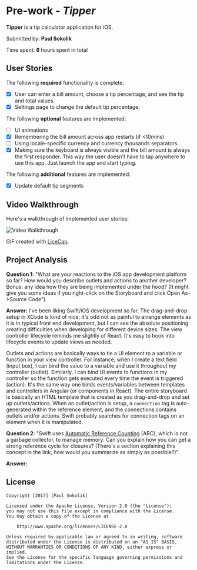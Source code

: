 # Pre-work - *Tipper*

**Tipper** is a tip calculator application for iOS.

Submitted by: **Paul Sokolik**

Time spent: **6** hours spent in total

## User Stories

The following **required** functionality is complete:

* [X] User can enter a bill amount, choose a tip percentage, and see the tip and total values.
* [X] Settings page to change the default tip percentage.

The following **optional** features are implemented:
* [ ] UI animations
* [X] Remembering the bill amount across app restarts (if <10mins)
* [ ] Using locale-specific currency and currency thousands separators.
* [X] Making sure the keyboard is always visible and the bill amount is always the first responder. This way the user doesn't have to tap anywhere to use this app. Just launch the app and start typing.

The following **additional** features are implemented:

- [X] Update default tip segments

## Video Walkthrough 

Here's a walkthrough of implemented user stories:

<img src='http://i.imgur.com/WsTMCB8.gif' title='Video Walkthrough' width='' alt='Video Walkthrough' />


GIF created with [LiceCap](http://www.cockos.com/licecap/).

## Project Analysis

**Question 1**: "What are your reactions to the iOS app development platform so far? How would you describe outlets and actions to another developer? Bonus: any idea how they are being implemented under the hood? (It might give you some ideas if you right-click on the Storyboard and click Open As->Source Code")

**Answer:** I've been liking Swift/iOS development so far. The drag-and-drop setup in XCode is kind of nice; it's odd not as painful to arrange elements as it is in typical front end development, but I can see the absolute positioning creating difficulties when developing for different device sizes. The view controller lifecycle reminds me slightly of React. It's easy to hook into lifecycle events to update views as needed. 

Outlets and actions are basically ways to tie a UI element to a variable or function in your view controller. For instance, when I create a text field (input box), I can bind the value to a variable and use it throughout my controller (outlet). Similarly, I can bind UI events to functions in my controller so the function gets executed every time the event is triggered (action). It's the same way one binds events/variables between templates and controllers in Angular (or components in React). The entire storyboard is basically an HTML template that is created as you drag-and-drop and set up outlets/actions. When an outlet/action is setup, a `connection` tag is auto-generated within the reference element, and the connections contains outlets and/or actions. Swift probably searches for connection tags on an element when it is manipulated.

**Question 2**: "Swift uses [Automatic Reference Counting](https://developer.apple.com/library/content/documentation/Swift/Conceptual/Swift_Programming_Language/AutomaticReferenceCounting.html#//apple_ref/doc/uid/TP40014097-CH20-ID49) (ARC), which is not a garbage collector, to manage memory. Can you explain how you can get a strong reference cycle for closures? (There's a section explaining this concept in the link, how would you summarize as simply as possible?)"

**Answer:** 


## License

    Copyright [2017] [Paul Sokolik]

    Licensed under the Apache License, Version 2.0 (the "License");
    you may not use this file except in compliance with the License.
    You may obtain a copy of the License at

        http://www.apache.org/licenses/LICENSE-2.0

    Unless required by applicable law or agreed to in writing, software
    distributed under the License is distributed on an "AS IS" BASIS,
    WITHOUT WARRANTIES OR CONDITIONS OF ANY KIND, either express or implied.
    See the License for the specific language governing permissions and
    limitations under the License.
